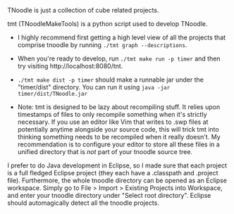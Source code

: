 TNoodle is just a collection of cube related projects.

tmt (TNoodleMakeTools) is a python script used to develop TNoodle.

* I highly recommend first getting a high level view of all the projects that comprise tnoodle by running `./tmt graph --descriptions`.

* When you're ready to develop, run `./tmt make run -p timer` and then try visiting http://localhost:8080/tnt.

* `./tmt make dist -p timer` should make a runnable jar under the "timer/dist" directory. You can run it using `java -jar timer/dist/TNoodle.jar`

* Note: tmt is designed to be lazy about recompiling stuff. It relies upon timestamps of files to only recompile something when it's strictly necessary. If you use an editor like Vim that writes to .swp files at potentially anytime alongside your source code, this will trick tmt into thinking something needs to be recompiled when it really doesn't. My recommendation is to configure your editor to store all these files in a unified directory that is *not* part of your tnoodle source tree.

I prefer to do Java development in Eclipse, so I made sure that each project is a full fledged Eclipse project (they each have a .classpath and .project file). Furthermore, the whole tnoodle directory can be opened as an Eclipse workspace. Simply go to File > Import > Existing Projects into Workspace, and enter your tnoodle directory under "Select root directory". Eclipse should automagically detect all the tnoodle projects.

